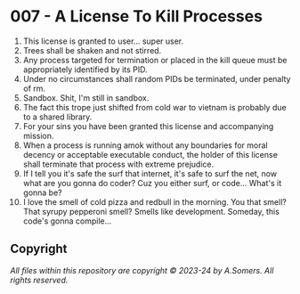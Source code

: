 # 007 - A License To Kill Processes
1) This license is granted to user... super user.
2) Trees shall be shaken and not stirred.
3) Any process targeted for termination or placed in the kill queue must be appropriately identified by its PID.
4) Under no circumstances shall random PIDs be terminated, under penalty of rm.
5) Sandbox. Shit, I'm still in sandbox.
6) The fact this trope just shifted from cold war to vietnam is probably due to a shared library.
7) For your sins you have been granted this license and accompanying mission.
8) When a process is running amok without any boundaries for moral decency or acceptable executable conduct, the holder of this license shall terminate that process with extreme prejudice.
9) If I tell you it's safe the surf that internet, it's safe to surf the net, now what are you gonna do coder? Cuz you either surf, or code... What's it gonna be?
10) I love the smell of cold pizza and redbull in the morning. You that smell? That syrupy pepperoni smell? Smells like development. Someday, this code's gonna compile...

## Copyright
_All files within this repository are copyright © 2023-24 by A.Somers. All rights reserved._

